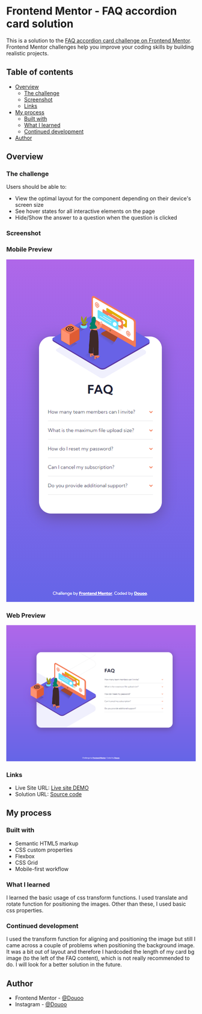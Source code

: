 # Frontend Mentor - FAQ accordion card solution

This is a solution to the [FAQ accordion card challenge on Frontend Mentor](https://www.frontendmentor.io/challenges/faq-accordion-card-XlyjD0Oam). Frontend Mentor challenges help you improve your coding skills by building realistic projects. 

## Table of contents

- [Overview](#overview)
  - [The challenge](#the-challenge)
  - [Screenshot](#screenshot)
  - [Links](#links)
- [My process](#my-process)
  - [Built with](#built-with)
  - [What I learned](#what-i-learned)
  - [Continued development](#continued-development)
- [Author](#author)


## Overview

### The challenge

Users should be able to:

- View the optimal layout for the component depending on their device's screen size
- See hover states for all interactive elements on the page
- Hide/Show the answer to a question when the question is clicked

### Screenshot

<h3>Mobile Preview </h3>

![Mobile overview](mobile_view.png)

<h3>Web Preview </h3>

![Web overview](web_view.png)

### Links

- Live Site URL: [Live site DEMO](https://douoo.github.io/frontendmentor-challenges/faq-accordion-card-main)
- Solution URL: [Source code](https://github.com/douoo/frontendmentor-challenges/faq-accordion-card-main)
## My process

### Built with

- Semantic HTML5 markup
- CSS custom properties
- Flexbox
- CSS Grid
- Mobile-first workflow



### What I learned

I learned the basic usage of css transform functions. I used translate and rotate function for positioning the images. Other than these, I used basic css properties.

### Continued development

I used the transform function for aligning and positioning the image but still I came across a couple of problems when positioning the background image. It was a bit out of layout and therefore I hardcoded the length of my card bg image (to the left of the FAQ content), which is not really recommended to do. I will look for a better solution in the future.




## Author

- Frontend Mentor - [@Douoo](https://www.frontendmentor.io/profile/douoo)
- Instagram - [@Douoo](https://www.instagram.com/douooo/)
